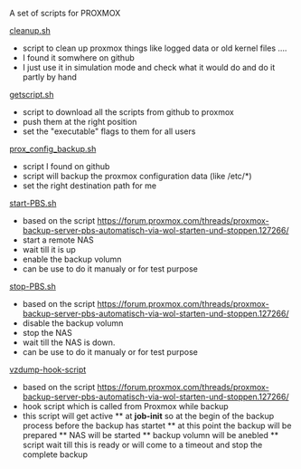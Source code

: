A set of scripts for PROXMOX


[cleanup.sh](https://github.com/peterwup/myproxmox/blob/main/cleanup.sh)
* script to clean up proxmox things like logged data or old kernel files ....
* I found it somwhere on github
* I just use it in simulation mode and check what it would do and do it partly by hand

[getscript.sh](https://github.com/peterwup/myproxmox/blob/main/getscripts.sh)
* script to download all the scripts from github to proxmox
* push them at the right position
* set the "executable" flags to them for all users

[prox_config_backup.sh](https://github.com/peterwup/myproxmox/blob/main/prox_config_backup.sh)
* script I found on github
* script will backup the proxmox configuration data (like /etc/*)
* set the right destination path for me

[start-PBS.sh](https://github.com/peterwup/myproxmox/blob/main/start-PBS.sh)
* based on the script https://forum.proxmox.com/threads/proxmox-backup-server-pbs-automatisch-via-wol-starten-und-stoppen.127266/
* start a remote NAS
* wait till it is up
* enable the backup volumn
* can be use to do it manualy or for test purpose
 
[stop-PBS.sh](https://github.com/peterwup/myproxmox/blob/main/stop-PBS.sh)
* based on the script https://forum.proxmox.com/threads/proxmox-backup-server-pbs-automatisch-via-wol-starten-und-stoppen.127266/
* disable the backup volumn
* stop the NAS
* wait till the NAS is down.
* can be use to do it manualy or for test purpose

[vzdump-hook-script](https://github.com/peterwup/myproxmox/blob/main/vzdump-hook-script)
* based on the script https://forum.proxmox.com/threads/proxmox-backup-server-pbs-automatisch-via-wol-starten-und-stoppen.127266/
* hook script which is called from Proxmox while backup
* this script will get active
** at **job-init** so at the begin of the backup process before the backup has startet
  ** at this point the backup will be prepared
  ** NAS will be started
  ** backup volumn will be anebled
  ** script wait till this is ready or will come to a timeout and stop the complete backup

[]()

[]()
